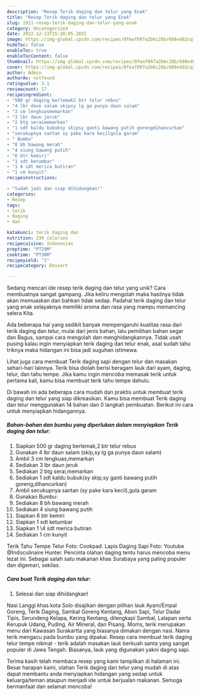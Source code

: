 ```yaml
---
description: "Resep Terik daging dan telur yang Enak"
title: "Resep Terik daging dan telur yang Enak"
slug: 1911-resep-terik-daging-dan-telur-yang-enak
category: Uncategorized
date: 2022-12-23T15:28:05.203Z
image: https://img-global.cpcdn.com/recipes/0feaf097a2b6c28b/680x482cq70/terik-daging-dan-telur-foto-resep-utama.jpg
hideToc: false
enableToc: true
enableTocContent: false
thumbnail: https://img-global.cpcdn.com/recipes/0feaf097a2b6c28b/680x482cq70/terik-daging-dan-telur-foto-resep-utama.jpg
cover: https://img-global.cpcdn.com/recipes/0feaf097a2b6c28b/680x482cq70/terik-daging-dan-telur-foto-resep-utama.jpg
author: Admin
authorAv: notfound
ratingvalue: 3.1
reviewcount: 17
recipeingredient:
- "500 gr daging berlemak2 btr telur rebus"
- "4 lbr daun salam skipsy lg ga punya daun salam"
- "3 cm lengkuasmemarkan"
- "3 lbr daun jeruk"
- "2 btg seraimemarkan"
- "1 sdt kaldu bubuksy skipsy ganti bawang putih gorengdihancurkan"
- "secukupnya santan sy pake kara kecilgula garam"
- " Bumbu"
- "8 bh bawang merah"
- "4 siung bawang putih"
- "6 btr kemiri"
- "1 sdt ketumbar"
- "1 4 sdt merica butiran"
- "1 cm kunyit"
recipeinstructions:

- "Sudah jadi dan siap dihidangkan!"
categories:
- Resep
tags:
- terik
- daging
- dan

katakunci: terik daging dan 
nutrition: 239 calories
recipecuisine: Indonesian
preptime: "PT29M"
cooktime: "PT30M"
recipeyield: "1"
recipecategory: Dessert

---
```





Sedang mencari ide resep terik daging dan telur yang unik? Cara membuatnya sangat gampang. Jika keliru mengolah maka hasilnya tidak akan memuaskan dan bahkan tidak sedap. Padahal terik daging dan telur yang enak selayaknya memiliki aroma dan rasa yang mampu memancing selera Kita.





Ada beberapa hal yang sedikit banyak mempengaruhi kualitas rasa dari terik daging dan telur, mulai dari jenis bahan, lalu pemilihan bahan segar dan Bagus, sampai cara mengolah dan menghidangkannya. Tidak usah pusing kalau ingin menyiapkan terik daging dan telur enak,      asal sudah tahu triknya maka hidangan ini bisa jadi suguhan istimewa.














Lihat juga cara membuat Terik daging sapi dengan telur dan masakan sehari-hari lainnya. Terik bisa diolah berisi beragam lauk dari ayam, daging, telur, dan tahu tempe. Jika kamu ingin mencoba memasak terik untuk pertama kali, kamu bisa membuat terik tahu tempe dahulu.






Di bawah ini ada beberapa cara mudah dan praktis untuk membuat terik daging dan telur yang siap dikreasikan. Kamu bisa membuat Terik daging dan telur menggunakan 14 bahan dan 0 langkah pembuatan. Berikut ini cara untuk menyiapkan hidangannya.

<!--inarticleads1-->

##### Bahan-bahan dan bumbu yang diperlukan dalam menyiapkan Terik daging dan telur:

1. Siapkan 500 gr daging berlemak,2 btr telur rebus
1. Gunakan 4 lbr daun salam (skip,sy lg ga punya daun salam)
1. Ambil 3 cm lengkuas,memarkan
1. Sediakan 3 lbr daun jeruk
1. Sediakan 2 btg serai,memarkan
1. Sediakan 1 sdt kaldu bubuk(sy skip,sy ganti bawang putih goreng,dihancurkan)
1. Ambil secukupnya santan (sy pake kara kecil),gula garam
1. Gunakan  Bumbu:
1. Sediakan 8 bh bawang merah
1. Sediakan 4 siung bawang putih
1. Siapkan 6 btr kemiri
1. Siapkan 1 sdt ketumbar
1. Siapkan 1 \4 sdt merica butiran
1. Sediakan 1 cm kunyit


Terik Tahu Tempe Telur Foto: Cookpad. Lapis Daging Sapi Foto: Youtube @Indoculinaire Hunter. Pencinta olahan daging tentu harus mencoba menu lezat ini. Sebagai salah satu makanan khas Surabaya yang paling populer dan digemari, sekilas. 

<!--inarticleads2-->

##### Cara buat Terik daging dan telur:


1. Selesai dan siap dihidangkan!

Nasi Langgi khas kota Solo disajikan dengan pilihan lauk Ayam/Empal Goreng, Terik Daging, Sambal Goreng Kentang, Abon Sapi, Telur Dadar Tipis, Serundeng Kelapa, Kering Kentang, dilengkapi Sambal, Lalapan serta Kerupuk Udang, Puding, Air Mineral, dan Pisang. Moms, terik merupakan menu dari Kawasan Surakartta yang biasanya dimakan dengan nasi. Nama terik mengacu pada bumbu yang dipakai. Resep cara membuat terik daging telur tempe nikmat - terik adalah masakan lauk berkuah santa yang sangat populer di Jawa Tengah. Biasanya, lauk yang digunakan yakni daging sapi. 

Terima kasih telah membaca resep yang kami tampilkan di halaman ini. Besar harapan kami, olahan Terik daging dan telur yang mudah di atas dapat membantu anda menyiapkan hidangan yang sedap untuk keluarga/teman ataupun menjadi ide untuk berjualan makanan. Semoga bermanfaat dan selamat mencoba!
